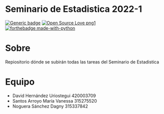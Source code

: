 # Seminario de Estadistica 2022-1
[![Generic badge](https://img.shields.io/badge/version-3.09.10-<COLOR>.svg)](https://shields.io/)
[![Open Source Love png1](https://badges.frapsoft.com/os/v1/open-source.png?v=103)](https://github.com/ellerbrock/open-source-badges/)
[![forthebadge made-with-python](https://forthebadge.com/images/badges/made-with-python.svg)](https://www.python.org/)  	

# Sobre
Repiositorio dónde se subirán todas las tareas del Seminario de Estadistica


# Equipo
- David Hernández Uriostegui 420003709
- Santos Arroyo María Vanessa 315275520 
- Noguera Sánchez Dagny 315337842

